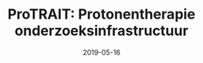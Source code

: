 ---
title: "ProTRAIT: Protonentherapie onderzoeksinfrastructuur"
collection: talks
type: "Invited talk"
permalink: /talks/20190516
venue: "KWF visit at Maastro"
date: 2019-05-16
location: "Maastricht, the Netherlands"
---